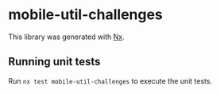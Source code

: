 # mobile-util-challenges

This library was generated with [Nx](https://nx.dev).

## Running unit tests

Run `nx test mobile-util-challenges` to execute the unit tests.
